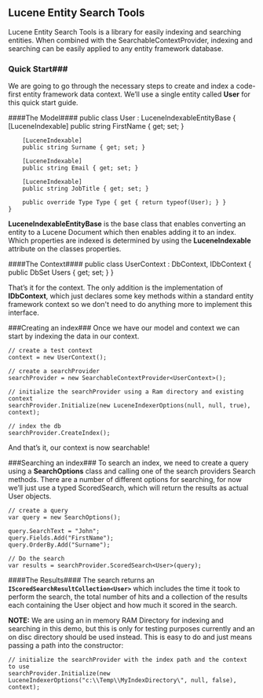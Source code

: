 
## Lucene Entity Search Tools ##
Lucene Entity Search Tools is a library for easily indexing and searching entities. When combined with the SearchableContextProvider, indexing and searching can be easily applied to any entity framework database.
### Quick Start###
We are going to go through the necessary steps to create and index a code-first entity framework data context. We’ll use a single entity called **User** for this quick start guide.

####The Model####
  public class User : LuceneIndexableEntityBase
	{
		[LuceneIndexable]
        public string FirstName { get; set; }

        [LuceneIndexable]
        public string Surname { get; set; }

        [LuceneIndexable]
        public string Email { get; set; }

        [LuceneIndexable]
        public string JobTitle { get; set; }

        public override Type Type { get { return typeof(User); } }
	}

**LuceneIndexableEntityBase** is the base class that enables converting an entity to a Lucene Document which then enables adding it to an index. Which properties are indexed is determined by using the **LuceneIndexable** attribute on the classes properties.

####The Context####
	public class UserContext : DbContext, IDbContext
	{
		public DbSet<User> Users { get; set; }
	}

That’s it for the context.  The only addition is the implementation of **IDbContext**, which just declares some key methods within a standard entity framework context so we don't need to do anything more to implement this interface.

###Creating an index###
Once we have our model and context we can start by indexing the data in our context.

	// create a test context
	context = new UserContext();          
	
	// create a searchProvider
	searchProvider = new SearchableContextProvider<UserContext>();
	
	// initialize the searchProvider using a Ram directory and existing context
	searchProvider.Initialize(new LuceneIndexerOptions(null, null, true), context);
	
	// index the db
	searchProvider.CreateIndex();

And that’s it, our context is now searchable!

###Searching an index###
To search an index, we need to create a query using a **SearchOptions** class and calling one of the search providers Search methods. There are a number of different options for searching, for now we’ll just use a typed ScoredSearch, which will return the results as actual User objects.

	// create a query
	var query = new SearchOptions();

	query.SearchText = "John";
	query.Fields.Add("FirstName");
	query.OrderBy.Add("Surname");

	// Do the search
	var results = searchProvider.ScoredSearch<User>(query);

####The Results####
The search returns an **`IScoredSearchResultCollection<User>`** which includes the time it took to perform the search, the total number of hits and a collection of the results each containing the User object and how much it scored in the search.

**NOTE:** We are using an in memory RAM Directory for indexing and searching in this demo, but this is only for testing purposes currently and an on disc directory should be used instead. This is easy to do and just means passing a path into the constructor:

	// initialize the searchProvider with the index path and the context to use
	searchProvider.Initialize(new LuceneIndexerOptions("c:\\Temp\\MyIndexDirectory\", null, false), context);




